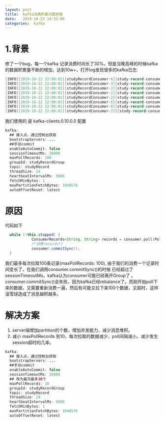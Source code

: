 ```yaml
---
layout: post
title:  kafka消费积累问题排查
date:   2019-10-23 14:32:00
categories:  kafka
---
```

# 1.背景
修了一个bug，每一个kafka 记录消费时间长了30%。但是当晚高峰的时候kafka的数据积累量不断的增加，达到10w+，打开log发现很多的kafka日志:

```java
[INFO][2019-10-22 22:00:01][studyRecordConsumer-6][study-record-consumer][][][][10.1.7.176][o.a.k.c.c.i.AbstractCoordinator] - (Re-)joining group studyRecordGroup
[INFO][2019-10-22 22:00:01][studyRecordConsumer-3][study-record-consumer][][][][10.1.7.176][o.a.k.c.c.i.ConsumerCoordinator] - Revoking previously assigned partitions [] for group studyRecordGroup
[INFO][2019-10-22 22:00:01][studyRecordConsumer-3][study-record-consumer][][][][10.1.7.176][o.a.k.c.c.i.AbstractCoordinator] - (Re-)joining group studyRecordGroup
[INFO][2019-10-22 22:00:01][studyRecordConsumer-2][study-record-consumer][][][][10.1.7.176][o.a.k.c.c.i.ConsumerCoordinator] - Revoking previously assigned partitions [] for group studyRecordGroup
[INFO][2019-10-22 22:00:01][studyRecordConsumer-2][study-record-consumer][][][][10.1.7.176][o.a.k.c.c.i.AbstractCoordinator] - (Re-)joining group studyRecordGroup
[INFO][2019-10-22 22:00:01][studyRecordConsumer-8][study-record-consumer][][][][10.1.7.176][o.a.k.c.c.i.ConsumerCoordinator] - Revoking previously assigned partitions [] for group studyRecordGroup
[INFO][2019-10-22 22:00:01][studyRecordConsumer-8][study-record-consumer][][][][10.1.7.176][o.a.k.c.c.i.AbstractCoordinator] - (Re-)joining group studyRecordGroup
[INFO][2019-10-22 22:00:01][studyRecordConsumer-23][study-record-consumer][][][][10.1.7.176][o.a.k.c.c.i.ConsumerCoordinator] - Revoking previously assigned partitions [] for group studyRecordGroup

```
我们使用的 是 kafka-clients.0.10.0.0 配置
```java
kafka:
  ## 接入点，通过控制台获取
  bootstrapServers: ...
  ##手动commit
  enableAutoCommit: false
  sessionTimeoutMs: 30000
  maxPollRecords: 100
  groupId: studyRecordGroup
  topic: studyRecord
  threadSize: 24
  heartbeatIntervalMs: 5000
  fetchMinBytes: 1
  maxPartitionFetchBytes: 1048576
  autoOffsetReset: latest
```

# 原因

代码如下
```java
  while (!this.stopped) {
            ConsumerRecords<String, String> records = consumer.poll(PollTimeout);
            /*消费records*/
            consumer.commitSync();
  }

```
我们最多每次拉取100条记录(maxPollRecords: 100), 由于我们的消费一个记录时间变长了，在我们调用consumer.commitSync()的时候 已经超过了 sessionTimeoutMs，kafka认为consumer可能已经离开Group了 。consumer.commitSync()会失败，因为kafka已经rebalance了。而刚开始poll下来的数据，又需要重新消费一遍，然后有可能又拉下来100个数据，又超时，这样滚雪球造成了消息越积越多。


# 解决方案
1. server端增加partition的个数，增加并发能力，减少消息堆积。
2. 减小 maxPollRecords 到10，每次拉取的数据减少，poll间隔减小，减少发生session超时的几率。


```java
kafka:
  ## 接入点，通过控制台获取
  bootstrapServers: ...
  ##手动commit
  enableAutoCommit: false
  sessionTimeoutMs: 30000
  ## 改为最次最多10个
  maxPollRecords: 10 
  groupId: studyRecordGroup
  topic: studyRecord
  threadSize: 24
  heartbeatIntervalMs: 5000
  fetchMinBytes: 1
  maxPartitionFetchBytes: 1048576
  autoOffsetReset: latest
```

